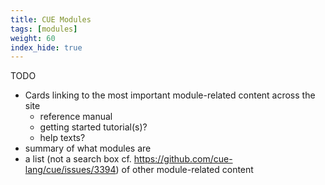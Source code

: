 ```yaml
---
title: CUE Modules
tags: [modules]
weight: 60
index_hide: true
---
```


TODO

- Cards linking to the most important module-related content across the site
  - reference manual
  - getting started tutorial(s)?
  - help texts?
- summary of what modules are
- a list (not a search box cf. https://github.com/cue-lang/cue/issues/3394) of
  other module-related content
